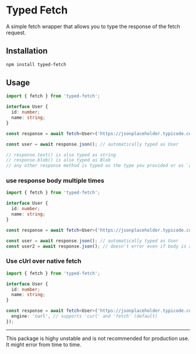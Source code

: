 # Typed Fetch
A simple fetch wrapper that allows you to type the response of the fetch request.

## Installation
```bash
npm install typed-fetch
```

## Usage
```typescript
import { fetch } from 'typed-fetch';

interface User {
  id: number;
  name: string;
}

const response = await fetch<User>('https://jsonplaceholder.typicode.com/users/1');

const user = await response.json(); // automatically typed as User

// response.text() is also typed as string
// response.blob() is also typed as Blob
// any other response method is typed as the type you provided or as `any` if no type is provided
```
### use response body multiple times
```typescript
import { fetch } from 'typed-fetch';

interface User {
  id: number;
  name: string;
}

const response = await fetch<User>('https://jsonplaceholder.typicode.com/users/1');

const user = await response.json(); // automatically typed as User
const user2 = await response.json(); // doesn't error even if body is already read
```
### Use cUrl over native fetch
```typescript
import { fetch } from 'typed-fetch';

interface User {
  id: number;
  name: string;
}

const response = await fetch<User>('https://jsonplaceholder.typicode.com/users/1', {
  engine: 'curl', // supports 'curl' and 'fetch' (default)
});

```

---
This package is highy unstable and is not recommended for production use. It might error from time to time.

